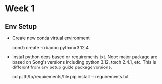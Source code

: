 # Week 1

## Env Setup

- Create new conda virtual environment

    conda create -n badou python=3.12.4

- Install python deps based on requirements.txt. Note: major package are based on Song's versions including python 3.12, torch 2.4.1, etc. This is different from env setup guide package versions. 

    cd path/to/requirements/file
    pip install -r requirements.txt